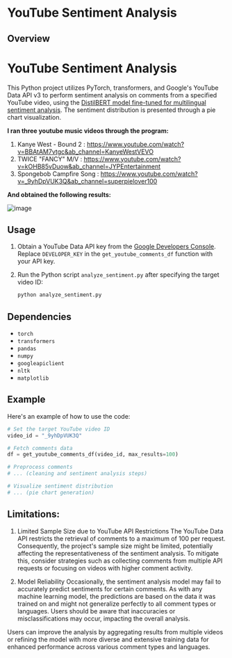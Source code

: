 # YouTube Sentiment Analysis

## Overview

# YouTube Sentiment Analysis

This Python project utilizes PyTorch, transformers, and Google's YouTube Data API v3 to perform sentiment analysis on comments from a specified YouTube video, using the [DistilBERT model fine-tuned for multilingual sentiment analysis](https://huggingface.co/lxyuan/distilbert-base-multilingual-cased-sentiments-student). The sentiment distribution is presented through a pie chart visualization.


**I ran three youtube music videos through the program:**
1. Kanye West - Bound 2 : https://www.youtube.com/watch?v=BBAtAM7vtgc&ab_channel=KanyeWestVEVO
2. TWICE "FANCY" M/V : https://www.youtube.com/watch?v=kOHB85vDuow&ab_channel=JYPEntertainment
3. Spongebob Campfire Song :  https://www.youtube.com/watch?v=_9yhDpVUK3Q&ab_channel=superpielover100

**And obtained the following results:**

![image](https://github.com/aidannguyen23/Youtube-Sentiment-Analysis/assets/34725584/b1bc3278-7671-43ed-9296-339565bc71c5)

## Usage <a name="usage"></a>

1. Obtain a YouTube Data API key from the [Google Developers Console](https://console.developers.google.com/). Replace `DEVELOPER_KEY` in the `get_youtube_comments_df` function with your API key.

2. Run the Python script `analyze_sentiment.py` after specifying the target video ID:
    ```bash
    python analyze_sentiment.py
    ```

## Dependencies <a name="dependencies"></a>

- `torch`
- `transformers`
- `pandas`
- `numpy`
- `googleapiclient`
- `nltk`
- `matplotlib`

## Example <a name="example"></a>

Here's an example of how to use the code:

```python
# Set the target YouTube video ID
video_id = "_9yhDpVUK3Q"

# Fetch comments data
df = get_youtube_comments_df(video_id, max_results=100)

# Preprocess comments
# ... (cleaning and sentiment analysis steps)

# Visualize sentiment distribution
# ... (pie chart generation)
```
## Limitations:

1. Limited Sample Size due to YouTube API Restrictions
The YouTube Data API restricts the retrieval of comments to a maximum of 100 per request. Consequently, the project's sample size might be limited, potentially affecting the representativeness of the sentiment analysis. To mitigate this, consider strategies such as collecting comments from multiple API requests or focusing on videos with higher comment activity.

2. Model Reliability
Occasionally, the sentiment analysis model may fail to accurately predict sentiments for certain comments. As with any machine learning model, the predictions are based on the data it was trained on and might not generalize perfectly to all comment types or languages. Users should be aware that inaccuracies or misclassifications may occur, impacting the overall analysis.

Users can improve the analysis by aggregating results from multiple videos or refining the model with more diverse and extensive training data for enhanced performance across various comment types and languages.
